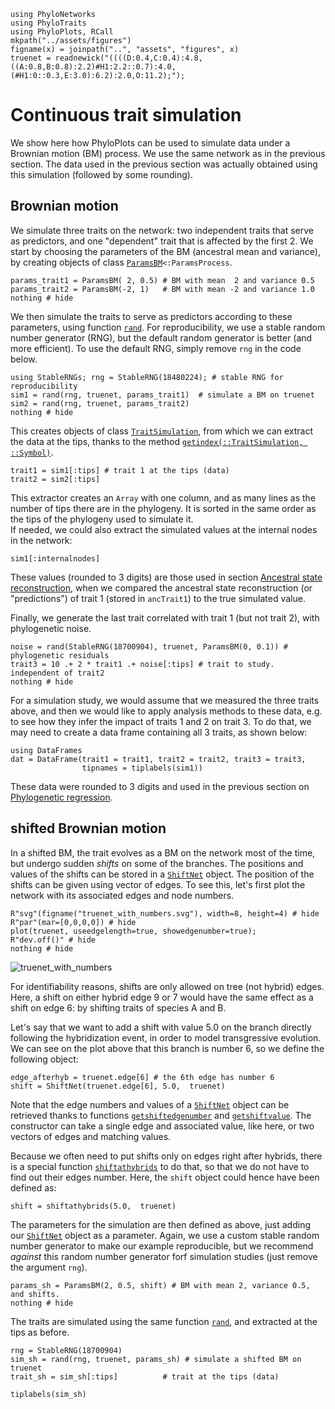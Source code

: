 ```@setup sim_BM
using PhyloNetworks
using PhyloTraits
using PhyloPlots, RCall
mkpath("../assets/figures")
figname(x) = joinpath("..", "assets", "figures", x)
truenet = readnewick("((((D:0.4,C:0.4):4.8,((A:0.8,B:0.8):2.2)#H1:2.2::0.7):4.0,(#H1:0::0.3,E:3.0):6.2):2.0,O:11.2);");
```

# Continuous trait simulation

We show here how PhyloPlots can be used to simulate data under a Brownian motion
(BM) process. We use the same network as in the previous section.
The data used in the previous section was actually obtained using this
simulation (followed by some rounding).

## Brownian motion

We simulate three traits on the network: two independent traits that serve
as predictors, and one "dependent" trait that is affected by the first 2.
We start
by choosing the parameters of the BM (ancestral mean and variance), by creating
objects of class [`ParamsBM`](@ref)`<:ParamsProcess`.

```@example sim_BM
params_trait1 = ParamsBM( 2, 0.5) # BM with mean  2 and variance 0.5
params_trait2 = ParamsBM(-2, 1)   # BM with mean -2 and variance 1.0
nothing # hide
```

We then simulate the traits to serve as predictors according to these parameters, using
function [`rand`](@ref).
For reproducibility, we use a stable random number generator (RNG),
but the default random generator is better (and more efficient).
To use the default RNG, simply remove `rng` in the code below.

```@example sim_BM
using StableRNGs; rng = StableRNG(18480224); # stable RNG for reproducibility
sim1 = rand(rng, truenet, params_trait1)  # simulate a BM on truenet
sim2 = rand(rng, truenet, params_trait2)
nothing # hide
```

This creates objects of class [`TraitSimulation`](@ref), from which we can
extract the data at the tips, thanks to the method
[`getindex(::TraitSimulation, ::Symbol)`](@ref).

```@repl sim_BM
trait1 = sim1[:tips] # trait 1 at the tips (data)
trait2 = sim2[:tips]
```

This extractor creates an `Array` with one column, and as many lines as the
number of tips there are in the phylogeny.  It is sorted in the same order as
the tips of the phylogeny used to simulate it.  
If needed, we could also extract the simulated values at the internal nodes
in the network:

```@example sim_BM
sim1[:internalnodes]
```
These values (rounded to 3 digits) are those used in section
[Ancestral state reconstruction](@ref),
when we compared the ancestral state reconstruction (or "predictions") of
trait 1 (stored in `ancTrait1`) to the true simulated value.

Finally, we generate the last trait correlated with trait 1
(but not trait 2), with phylogenetic noise.
```@example sim_BM
noise = rand(StableRNG(18700904), truenet, ParamsBM(0, 0.1)) # phylogenetic residuals
trait3 = 10 .+ 2 * trait1 .+ noise[:tips] # trait to study. independent of trait2
nothing # hide
```

For a simulation study, we would assume that we measured the three traits above,
and then we would like to apply analysis methods to these data, e.g. to
see how they infer the impact of traits 1 and 2 on trait 3.
To do that, we may need to create a data frame containing all 3 traits,
as shown below:

```@repl sim_BM
using DataFrames
dat = DataFrame(trait1 = trait1, trait2 = trait2, trait3 = trait3,
                tipnames = tiplabels(sim1))
```

These data were rounded to 3 digits and used in the previous section on
[Phylogenetic regression](@ref).

## shifted Brownian motion

In a shifted BM, the trait evolves as a BM on the network most of
the time, but undergo sudden *shifts* on some of the branches.
The positions and values of the shifts can be stored in a [`ShiftNet`](@ref)
object. The position of the shifts can be given using vector of edges.
To see this, let's first plot the network with its associated edges and node
numbers.
```@example sim_BM
R"svg"(figname("truenet_with_numbers.svg"), width=8, height=4) # hide
R"par"(mar=[0,0,0,0]) # hide
plot(truenet, useedgelength=true, showedgenumber=true);
R"dev.off()" # hide
nothing # hide
```
![truenet_with_numbers](../assets/figures/truenet_with_numbers.svg)

For identifiability reasons, shifts are only allowed on tree (not hybrid) edges.
Here, a shift on either hybrid edge 9 or 7 would have the same
effect as a shift on edge 6: by shifting traits of species A and B.

Let's say that we want to add a shift with value 5.0 on the branch directly
following the hybridization event, in order to model transgressive evolution.
We can see on the
plot above that this branch is number 6, so we define the following object:

```@repl sim_BM
edge_afterhyb = truenet.edge[6] # the 6th edge has number 6
shift = ShiftNet(truenet.edge[6], 5.0,  truenet)
```
Note that the edge numbers and values of a [`ShiftNet`](@ref) object can be retrieved
thanks to functions [`getshiftedgenumber`](@ref) and [`getshiftvalue`](@ref).
The constructor can take a single edge and associated value, like here,
or two vectors of edges and matching values.

Because we often need to put shifts only on edges right after hybrids,
there is a special function [`shiftathybrids`](@ref) to do that, so that
we do not have to find out their edges number. Here, the `shift` object
could hence have been defined as:
```@example sim_BM
shift = shiftathybrids(5.0,  truenet)
```

The parameters for the simulation are then defined as above, just adding
our [`ShiftNet`](@ref) object as a parameter.
Again, we use a custom stable random number generator to make our example
reproducible, but we recommend *against* this random number generator forf
simulation studies (just remove the argument `rng`).

```@example sim_BM
params_sh = ParamsBM(2, 0.5, shift) # BM with mean 2, variance 0.5, and shifts.
nothing # hide
```

The traits are simulated using the same function [`rand`](@ref), and
extracted at the tips as before.
```@example sim_BM
rng = StableRNG(18700904)
sim_sh = rand(rng, truenet, params_sh) # simulate a shifted BM on truenet
trait_sh = sim_sh[:tips]          # trait at the tips (data)
```
```@example sim_BM
tiplabels(sim_sh)
```
